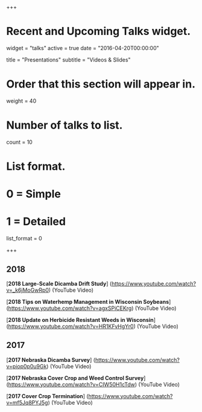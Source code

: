 +++
# Recent and Upcoming Talks widget.
widget = "talks"
active = true
date = "2016-04-20T00:00:00"

title = "Presentations"
subtitle = "Videos & Slides"

# Order that this section will appear in.
weight = 40 

# Number of talks to list.
count = 10

# List format.
#   0 = Simple
#   1 = Detailed
list_format = 0

+++
## **2018**  

[**2018 Large-Scale Dicamba Drift Study**] (https://www.youtube.com/watch?v=_k6jMoGwRp0) (YouTube Video)

[**2018 Tips on Waterhemp Management in Wisconsin Soybeans**] (https://www.youtube.com/watch?v=agxSPiCEKrg) (YouTube Video)

[**2018 Update on Herbicide Resistant Weeds in Wisconsin**] (https://www.youtube.com/watch?v=HR1KFvHgYr0) (YouTube Video)

## **2017** 

[**2017 Nebraska Dicamba Survey**] (https://www.youtube.com/watch?v=piop0p0u9Gk) (YouTube Video)   

[**2017 Nebraska Cover Crop and Weed Control Survey**] (https://www.youtube.com/watch?v=CIW50H1cTdw) (YouTube Video)  

[**2017 Cover Crop Termination**] (https://www.youtube.com/watch?v=mf5Jq8PYJ5g) (YouTube Video)  